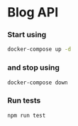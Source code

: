 # Blog API

### Start using

```bash
docker-compose up -d
```

### and stop using

```bash
docker-compose down
```

### Run tests

```bash
npm run test
```
